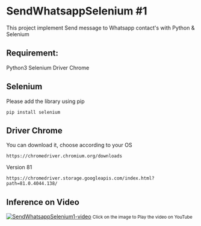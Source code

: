 # SendWhatsappSelenium #1

This project implement Send message to Whatsapp contact's with Python & Selenium

## Requirement:
Python3
Selenium
Driver Chrome

## Selenium
Please add the library using pip
```
pip install selenium
```

## Driver Chrome
You can download it,  choose according to your OS

```
https://chromedriver.chromium.org/downloads
```
 
Version 81
```
https://chromedriver.storage.googleapis.com/index.html?path=81.0.4044.138/
```

## Inference on Video

[![SendWhatsappSelenium1-video](https://img.youtube.com/vi/Tac6o3vZoe8/0.jpg)](https://www.youtube.com/watch?v=Tac6o3vZoe8)
<small> Click on the image to Play the video on YouTube </small>




